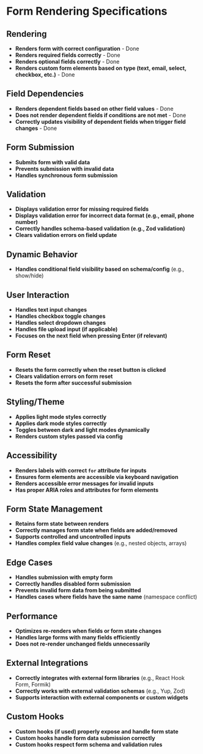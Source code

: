 # Form Rendering Specifications

## Rendering

- **Renders form with correct configuration** - Done
- **Renders required fields correctly** - Done
- **Renders optional fields correctly** - Done
- **Renders custom form elements based on type (text, email, select, checkbox, etc.)** - Done

## Field Dependencies

- **Renders dependent fields based on other field values** - Done
- **Does not render dependent fields if conditions are not met** - Done
- **Correctly updates visibility of dependent fields when trigger field changes** - Done

## Form Submission

- **Submits form with valid data** 
- **Prevents submission with invalid data**
- **Handles synchronous form submission**

## Validation

- **Displays validation error for missing required fields**
- **Displays validation error for incorrect data format (e.g., email, phone number)**
- **Correctly handles schema-based validation (e.g., Zod validation)**
- **Clears validation errors on field update**

## Dynamic Behavior
- **Handles conditional field visibility based on schema/config** (e.g., show/hide)

## User Interaction

- **Handles text input changes**
- **Handles checkbox toggle changes**
- **Handles select dropdown changes**
- **Handles file upload input (if applicable)**
- **Focuses on the next field when pressing Enter (if relevant)**

## Form Reset

- **Resets the form correctly when the reset button is clicked**
- **Clears validation errors on form reset**
- **Resets the form after successful submission**

## Styling/Theme

- **Applies light mode styles correctly**
- **Applies dark mode styles correctly**
- **Toggles between dark and light modes dynamically**
- **Renders custom styles passed via config**

## Accessibility

- **Renders labels with correct `for` attribute for inputs**
- **Ensures form elements are accessible via keyboard navigation**
- **Renders accessible error messages for invalid inputs**
- **Has proper ARIA roles and attributes for form elements**

## Form State Management

- **Retains form state between renders**
- **Correctly manages form state when fields are added/removed**
- **Supports controlled and uncontrolled inputs**
- **Handles complex field value changes** (e.g., nested objects, arrays)

## Edge Cases

- **Handles submission with empty form**
- **Correctly handles disabled form submission**
- **Prevents invalid form data from being submitted**
- **Handles cases where fields have the same name** (namespace conflict)

## Performance

- **Optimizes re-renders when fields or form state changes**
- **Handles large forms with many fields efficiently**
- **Does not re-render unchanged fields unnecessarily**

## External Integrations

- **Correctly integrates with external form libraries** (e.g., React Hook Form, Formik)
- **Correctly works with external validation schemas** (e.g., Yup, Zod)
- **Supports interaction with external components or custom widgets**

## Custom Hooks

- **Custom hooks (if used) properly expose and handle form state**
- **Custom hooks handle form data submission correctly**
- **Custom hooks respect form schema and validation rules**
